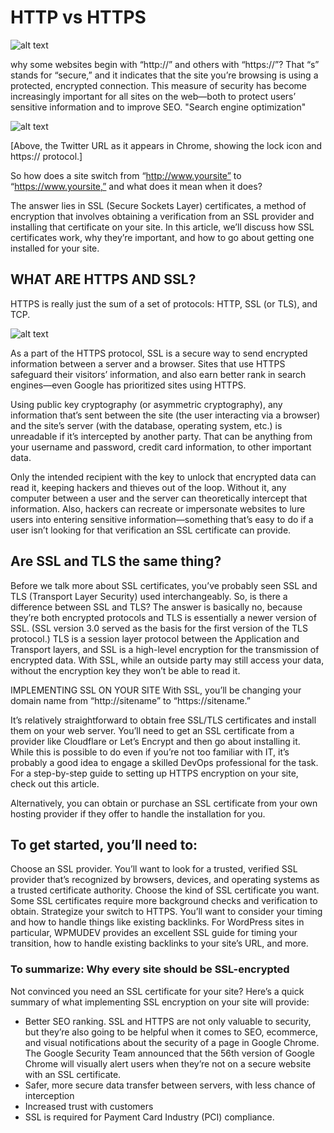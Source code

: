 # HTTP vs HTTPS

![alt text](https://content-static.upwork.com/blog/uploads/sites/3/2017/06/18231344/What-are-SSL-Certificates-feature.jpg)



why some websites begin with “http://” and others with “https://”? That “s” stands for “secure,” and it indicates that the site you’re browsing is using a protected, encrypted connection. This measure of security has become increasingly important for all sites on the web—both to protect users’ sensitive information and to improve SEO. 
"Search engine optimization"

![alt text](https://content-static.upwork.com/blog/uploads/sites/3/2017/06/19063529/Screen-Shot-2017-06-14-at-11.59.26-AM.png)


[Above, the Twitter URL as it appears in Chrome, showing the lock icon and https:// protocol.]

So how does a site switch from “http://www.yoursite” to “https://www.yoursite,” and what does it mean when it does?

The answer lies in SSL (Secure Sockets Layer) certificates, a method of encryption that involves obtaining a verification from an SSL provider and installing that certificate on your site. In this article, we’ll discuss how SSL certificates work, why they’re important, and how to go about getting one installed for your site.


## WHAT ARE HTTPS AND SSL?

HTTPS is really just the sum of a set of protocols: HTTP, SSL (or TLS), and TCP.

![alt text](https://content-static.upwork.com/blog/uploads/sites/3/2016/11/03131855/HTTPS-as-a-Bundle-of-Protocols.png)

As a part of the HTTPS protocol, SSL is a secure way to send encrypted information between a server and a browser. Sites that use HTTPS safeguard their visitors’ information, and also earn better rank in search engines—even Google has prioritized sites using HTTPS.

Using public key cryptography (or asymmetric cryptography), any information that’s sent between the site (the user interacting via a browser) and the site’s server (with the database, operating system, etc.) is unreadable if it’s intercepted by another party. That can be anything from your username and password, credit card information, to other important data.

Only the intended recipient with the key to unlock that encrypted data can read it, keeping hackers and thieves out of the loop. Without it, any computer between a user and the server can theoretically intercept that information. Also, hackers can recreate or impersonate websites to lure users into entering sensitive information—something that’s easy to do if a user isn’t looking for that verification an SSL certificate can provide.

## Are SSL and TLS the same thing?

Before we talk more about SSL certificates, you’ve probably seen SSL and TLS (Transport Layer Security) used interchangeably. So, is there a difference between SSL and TLS? The answer is basically no, because they’re both encrypted protocols and TLS is essentially a newer version of SSL. (SSL version 3.0 served as the basis for the first version of the TLS protocol.) TLS is a session layer protocol between the Application and Transport layers, and SSL is a high-level encryption for the transmission of encrypted data. With SSL, while an outside party may still access your data, without the encryption key they won’t be able to read it.

IMPLEMENTING SSL ON YOUR SITE
With SSL, you’ll be changing your domain name from “http://sitename” to “https://sitename.”

It’s relatively straightforward to obtain free SSL/TLS certificates and install them on your web server. You’ll need to get an SSL certificate from a provider like Cloudflare or Let’s Encrypt and then go about installing it. While this is possible to do even if you’re not too familiar with IT, it’s probably a good idea to engage a skilled DevOps professional for the task. For a step-by-step guide to setting up HTTPS encryption on your site, check out this article.

Alternatively, you can obtain or purchase an SSL certificate from your own hosting provider if they offer to handle the installation for you.

## To get started, you’ll need to:

Choose an SSL provider. You’ll want to look for a trusted, verified SSL provider that’s recognized by browsers, devices, and operating systems as a trusted certificate authority.
Choose the kind of SSL certificate you want. Some SSL certificates require more background checks and verification to obtain.
Strategize your switch to HTTPS. You’ll want to consider your timing and how to handle things like existing backlinks. For WordPress sites in particular, WPMUDEV provides an excellent SSL guide for timing your transition, how to handle existing backlinks to your site’s URL, and more.
### To summarize: Why every site should be SSL-encrypted
Not convinced you need an SSL certificate for your site? Here’s a quick summary of what implementing SSL encryption on your site will provide:

* Better SEO ranking. SSL and HTTPS are not only valuable to security, but they’re also going to be helpful when it comes to SEO, ecommerce, and visual notifications about the security of a page in Google Chrome. The Google Security Team announced that the 56th version of Google Chrome will visually alert users when they’re not on a secure website with an SSL certificate.
* Safer, more secure data transfer between servers, with less chance of interception
* Increased trust with customers
* SSL is required for Payment Card Industry (PCI) compliance.